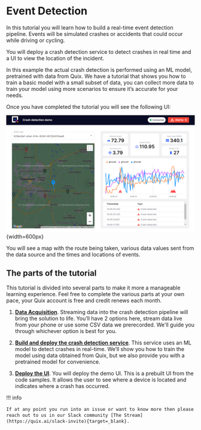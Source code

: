 # Event Detection

In this tutorial you will learn how to build a real-time event detection pipeline. Events will be simulated crashes or accidents that could occur while driving or cycling. 

You will deploy a crash detection service to detect crashes in real time and a UI to view the location of the incident.

In this example the actual crash detection is performed using an ML model, pretrained with data from Quix. We have a tutorial that shows you how to train a basic model with a small subset of data, you can collect more data to train your model using more scenarios to ensure it’s accurate for your needs.

Once you have completed the tutorial you will see the following UI:

![Event detection UI](./ui.png){width=600px}

You will see a map with the route being taken, various data values sent from the data source and the times and locations of events.

## The parts of the tutorial

This tutorial is divided into several parts to make it more a manageable learning experience. Feel free to complete the various parts at your own pace, your Quix account is free and credit renews each month.

1. [**Data Acquisition**](./data-acquisition.md). Streaming data into the crash detection pipeline will bring the solution to life. You’ll have 2 options here, stream data live from your phone or use some CSV data we prerecorded. We'll guide you through whichever option is best for you.

2. [**Build and deploy the crash detection service**](./crash-detection.md). This service uses an ML model to detect crashes in real-time. We’ll show you how to train the model using data obtained from Quix, but we also provide you with a pretrained model for convenience.

3. [**Deploy the UI**](./crash-detection-ui.md). You will deploy the demo UI. This is a prebuilt UI from the code samples. It allows the user to see where a device is located and indicates where a crash has occurred.

!!! info

	If at any point you run into an issue or want to know more then please reach out to us in our Slack community [The Stream](https://quix.ai/slack-invite){target=_blank}.
